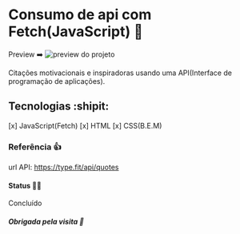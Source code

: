 # Consumo de api com Fetch(JavaScript) :loudspeaker:

Preview :arrow_right: ![preview do projeto](https://alessandradocouto.github.io/quotesApi/)

Citações motivacionais e inspiradoras usando uma API(Interface de programação de aplicações).


## Tecnologias :shipit:

[x] JavaScript(Fetch)
[x] HTML
[x] CSS(B.E.M)

### Referência :+1:

url API: https://type.fit/api/quotes

#### Status :golfing_woman:

Concluído 

##### Obrigada pela visita :checkered_flag: